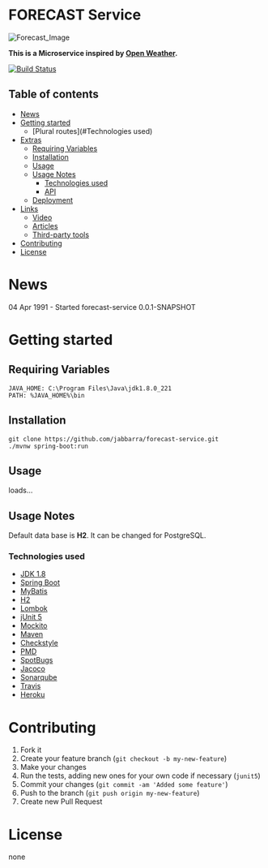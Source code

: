 
FORECAST Service
==========

![Forecast_Image](https://raw.githubusercontent.com/jabbarra/forecast-service/develop/icon-forecast.jpg) 

**This is a Microservice inspired by [Open
Weather](https://openweathermap.org/).**

[![Build
Status](https://travis-ci.org/jabbarra/forecast-service.svg)](https://travis-ci.org/github/jabbarra/forecast-service)


## Table of contents
- [News](#news)
- [Getting started](#getting-started)
  * [Plural routes](#Technologies used)
- [Extras](#extras)
  * [Requiring Variables](#requiring-variables)
  * [Installation](#installation)
  * [Usage](#usage)
  * [Usage Notes](#usage-notes)
    + [Technologies used](#technologies-used)
    + [API](#api)
  * [Deployment](#deployment)
- [Links](#links)
  * [Video](#video)
  * [Articles](#articles)
  * [Third-party tools](#third-party-tools)
- [Contributing](#contributing)
- [License](#license)

# News
04 Apr 1991 - Started forecast-service 0.0.1-SNAPSHOT

# Getting started
## Requiring Variables

```
JAVA_HOME: C:\Program Files\Java\jdk1.8.0_221
PATH: %JAVA_HOME%\bin
```

## Installation

```shell
git clone https://github.com/jabbarra/forecast-service.git
./mvnw spring-boot:run
```

## Usage

loads...

## Usage Notes
Default data base is **H2**. It can be changed for PostgreSQL.

### Technologies used
- [JDK 1.8](https://www.oracle.com/index.html)
- [Spring Boot](https://projects.spring.io/spring-boot/)
- [MyBatis](https://blog.mybatis.org/)
- [H2](https://www.h2database.com/html/main.html)
- [Lombok](https://projectlombok.org/)
- [jUnit 5](http://junit.org/junit5/)
- [Mockito](http://site.mockito.org/)
- [Maven](https://maven.apache.org/)
- [Checkstyle](https://checkstyle.sourceforge.io/)
- [PMD](https://pmd.github.io/)
- [SpotBugs](https://spotbugs.github.io/)
- [Jacoco](https://www.jacoco.org/jacoco/trunk/index.html)
- [Sonarqube](https://www.sonarqube.org/)
- [Travis](https://travis-ci.com/)
- [Heroku](https://www.sonarqube.org/)

# Contributing
1. Fork it
2. Create your feature branch (`git checkout -b my-new-feature`)
3. Make your changes
4. Run the tests, adding new ones for your own code if necessary (`junit5`)
5. Commit your changes (`git commit -am 'Added some feature'`)
6. Push to the branch (`git push origin my-new-feature`)
7. Create new Pull Request

# License
none
